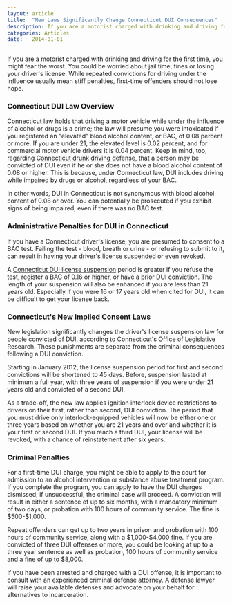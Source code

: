 ```yaml
---
layout: article
title:  "New Laws Significantly Change Connecticut DUI Consequences"
description: If you are a motorist charged with drinking and driving for the first time, you might fear the worst. You could be worried about jail time, fines or losing your driver's license. While repeated convictions for driving under the influence usually mean stiff penalties, first-time offenders should not lose hope.
categories: Articles 
date:   2014-01-01
---
```



<p>If you are a motorist charged with drinking and driving for the first time, you might fear the worst. You could be worried about jail time, fines or losing your driver's license. While repeated convictions for driving under the influence usually mean stiff penalties, first-time offenders should not lose hope.</p><h3>Connecticut DUI Law Overview</h3><p>Connecticut law holds that driving a motor vehicle while under the influence of alcohol or drugs is a crime; the law will presume you were intoxicated if you registered an "elevated" blood alcohol content, or BAC, of 0.08 percent or more. If you are under 21, the elevated level is 0.02 percent, and for commercial motor vehicle drivers it is 0.04 percent. Keep in mind, too, regarding <a href="/DUI-DWI/">Connecticut drunk driving defense</a>, that a person may be convicted of DUI even if he or she does not have a blood alcohol content of 0.08 or higher. This is because, under Connecticut law, DUI includes driving while impaired by drugs or alcohol, regardless of your BAC.</p><p>In other words, DUI in Connecticut is not synonymous with blood alcohol content of 0.08 or over. You can potentially be prosecuted if you exhibit signs of being impaired, even if there was no BAC test.</p><h3>Administrative Penalties for DUI in Connecticut</h3><p>If you have a Connecticut driver's license, you are presumed to consent to a BAC test. Failing the test - blood, breath or urine - or refusing to submit to it, can result in having your driver's license suspended or even revoked.</p><p>A <a href="/DUI-DWI/License-Suspension.shtml">Connecticut DUI license suspension</a> period is greater if you refuse the test, register a BAC of 0.16 or higher, or have a prior DUI conviction. The length of your suspension will also be enhanced if you are less than 21 years old. Especially if you were 16 or 17 years old when cited for DUI, it can be difficult to get your license back.</p><h3>Connecticut's New Implied Consent Laws</h3><p>New legislation significantly changes the driver's license suspension law for people convicted of DUI, according to Connecticut's Office of Legislative Research. These punishments are separate from the criminal consequences following a DUI conviction.</p><p>Starting in January 2012, the license suspension period for first and second convictions will be shortened to 45 days. Before, suspension lasted at minimum a full year, with three years of suspension if you were under 21 years old and convicted of a second DUI.</p><p>As a trade-off, the new law applies ignition interlock device restrictions to drivers on their first, rather than second, DUI conviction. The period that you must drive only interlock-equipped vehicles will now be either one or three years based on whether you are 21 years and over and whether it is your first or second DUI. If you reach a third DUI, your license will be revoked, with a chance of reinstatement after six years.</p><h3>Criminal Penalties</h3><p>For a first-time DUI charge, you might be able to apply to the court for admission to an alcohol intervention or substance abuse treatment program. If you complete the program, you can apply to have the DUI charges dismissed; if unsuccessful, the criminal case will proceed. A conviction will result in either a sentence of up to six months, with a mandatory minimum of two days, or probation with 100 hours of community service. The fine is $500-$1,000.</p><p>Repeat offenders can get up to two years in prison and probation with 100 hours of community service, along with a $1,000-$4,000 fine. If you are convicted of three DUI offenses or more, you could be looking at up to a three year sentence as well as probation, 100 hours of community service and a fine of up to $8,000.</p><p>If you have been arrested and charged with a DUI offense, it is important to consult with an experienced criminal defense attorney. A defense lawyer will raise your available defenses and advocate on your behalf for alternatives to incarceration.</p>
